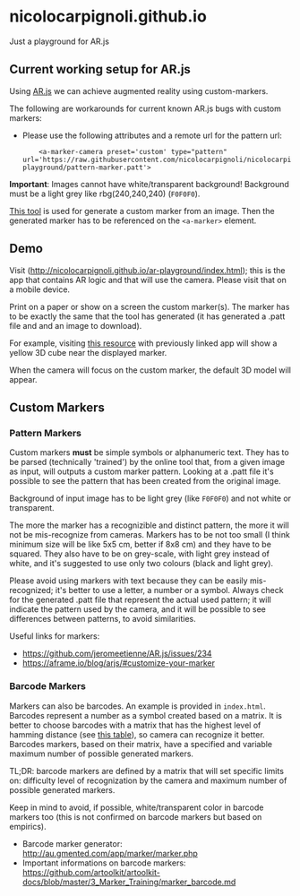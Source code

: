 # nicolocarpignoli.github.io
Just a playground for AR.js

## Current working setup for AR.js

Using [AR.js](https://github.com/jeromeetienne/AR.js) we can achieve augmented reality using custom-markers.

The following are workarounds for current known AR.js bugs with custom markers:

- Please use the following attributes and a remote url for the pattern url:

    ```
        <a-marker-camera preset='custom' type="pattern" url='https://raw.githubusercontent.com/nicolocarpignoli/nicolocarpignoli.github.io/master/ar-playground/pattern-marker.patt'>

    ```

**Important**: Images cannot have white/transparent background! Background must be a light grey like rbg(240,240,240) (`F0F0F0`).

[This tool](https://jeromeetienne.github.io/AR.js/three.js/examples/marker-training/examples/generator.html) is used for generate a custom marker from an image. Then the generated marker has to be referenced on the `<a-marker>` element.

## Demo

Visit (http://nicolocarpignoli.github.io/ar-playground/index.html); this is the app that contains AR logic and that will use the camera. Please visit that on a mobile device.

Print on a paper or show on a screen the custom marker(s). The marker has to be exactly the same that the tool has generated (it has generated a .patt file and and an image to download).

For example, visiting [this resource](https://github.com/nicolocarpignoli/nicolocarpignoli.github.io/blob/master/ar-playground/y-pattern-image.png) with previously linked app will show a yellow 3D cube near the displayed marker. 

When the camera will focus on the custom marker, the default 3D model will appear.

## Custom Markers

### Pattern Markers

Custom markers **must** be simple symbols or alphanumeric text. They has to be parsed (technically 'trained') by the online tool that, from a given image as input, will outputs a custom marker pattern. Looking at a .patt file it's possible to see the pattern that has been created from the original image.

Background of input image has to be light grey (like `F0F0F0`) and not white or transparent.

The more the marker has a recognizible and distinct pattern, the more it will not be mis-recognize from cameras. Markers has to be not too small (I think minimum size will be like 5x5 cm, better if 8x8 cm) and they have to be squared. They also have to be on grey-scale, with light grey instead of white, and it's suggested to use only two colours (black and light grey).

Please avoid using markers with text because they can be easily mis-recognized; it's better to use a letter, a number or a symbol. Always check for the generated .patt file that represent the actual used pattern; it will indicate the pattern used by the camera, and it will be possible to see differences between patterns, to avoid similarities.

Useful links for markers: 
- https://github.com/jeromeetienne/AR.js/issues/234
- https://aframe.io/blog/arjs/#customize-your-marker

### Barcode Markers

Markers can also be barcodes. An example is provided in `index.html`. Barcodes represent a number as a symbol created based on a matrix. It is better to choose barcodes with a matrix that has the highest level of hamming distance (see [this table](https://github.com/artoolkit/artoolkit-docs/blob/master/3_Marker_Training/marker_barcode.md)), so camera can recognize it better.
Barcodes markers, based on their matrix, have a specified and variable maximum number of possible generated markers.

TL;DR: barcode markers are defined by a matrix that will set specific limits on: difficulty level of recognization by the camera and maximum number of possible generated markers.

Keep in mind to avoid, if possible, white/transparent color in barcode markers too (this is not confirmed on barcode markers but based on empirics).

- Barcode marker generator: http://au.gmented.com/app/marker/marker.php
- Important informations on barcode markers: https://github.com/artoolkit/artoolkit-docs/blob/master/3_Marker_Training/marker_barcode.md

